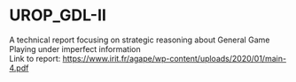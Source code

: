 # UROP_GDL-II
A technical report focusing on strategic reasoning about General Game Playing under imperfect information\
Link to report: https://www.irit.fr/agape/wp-content/uploads/2020/01/main-4.pdf
